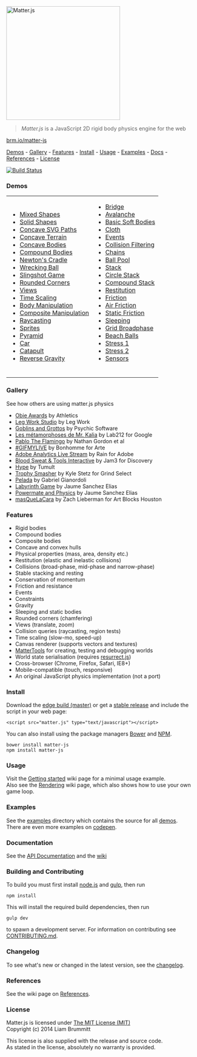 <img alt="Matter.js" src="http://brm.io/matter-js/img/matter-js.svg" width="300">

> *Matter.js* is a JavaScript 2D rigid body physics engine for the web

[brm.io/matter-js](http://brm.io/matter-js)

[Demos](#demos) - [Gallery](#gallery) - [Features](#features) - [Install](#install) - [Usage](#usage) - [Examples](#examples) -  [Docs](#documentation) - [References](#references) - [License](#license)

[![Build Status](https://travis-ci.org/liabru/matter-js.png?branch=master)](https://travis-ci.org/liabru/matter-js)

### Demos

<table>
  <tr>
    <td>
      <ul>
        <li><a href="http://brm.io/matter-js/demo#mixed">Mixed Shapes</a></li>
        <li><a href="http://brm.io/matter-js/demo#mixedSolid">Solid Shapes</a></li>
        <li><a href="http://brm.io/matter-js/demo#svg">Concave SVG Paths</a></li>
        <li><a href="http://brm.io/matter-js/demo#terrain">Concave Terrain</a></li>
        <li><a href="http://brm.io/matter-js/demo#concave">Concave Bodies</a></li>
        <li><a href="http://brm.io/matter-js/demo#compound">Compound Bodies</a></li>
        <li><a href="http://brm.io/matter-js/demo#newtonsCradle">Newton's Cradle</a></li>
        <li><a href="http://brm.io/matter-js/demo#wreckingBall">Wrecking Ball</a></li>
        <li><a href="http://brm.io/matter-js/demo#slingshot">Slingshot Game</a></li>
        <li><a href="http://brm.io/matter-js/demo#rounded">Rounded Corners</a></li>
        <li><a href="http://brm.io/matter-js/demo#views">Views</a></li>
        <li><a href="http://brm.io/matter-js/demo#timescale">Time Scaling</a></li>
        <li><a href="http://brm.io/matter-js/demo#manipulation">Body Manipulation</a></li>
        <li><a href="http://brm.io/matter-js/demo#compositeManipulation">Composite Manipulation</a></li>
        <li><a href="http://brm.io/matter-js/demo#raycasting">Raycasting</a></li>
        <li><a href="http://brm.io/matter-js/demo#sprites">Sprites</a></li>
        <li><a href="http://brm.io/matter-js/demo#pyramid">Pyramid</a></li>
        <li><a href="http://brm.io/matter-js/demo#car">Car</a></li>
        <li><a href="http://brm.io/matter-js/demo#catapult">Catapult</a></li>
        <li><a href="http://brm.io/matter-js/demo#gravity">Reverse Gravity</a></li>
      </ul>
    </td>
    <td>
      <ul>
        <li><a href="http://brm.io/matter-js/demo#bridge">Bridge</a></li>
        <li><a href="http://brm.io/matter-js/demo#avalanche">Avalanche</a></li>
        <li><a href="http://brm.io/matter-js/demo#softBody">Basic Soft Bodies</a></li>
        <li><a href="http://brm.io/matter-js/demo#cloth">Cloth</a></li>
        <li><a href="http://brm.io/matter-js/demo#events">Events</a></li>
        <li><a href="http://brm.io/matter-js/demo#collisionFiltering">Collision Filtering</a></li>
        <li><a href="http://brm.io/matter-js/demo#chains">Chains</a></li>
        <li><a href="http://brm.io/matter-js/demo#ballPool">Ball Pool</a></li>
        <li><a href="http://brm.io/matter-js/demo#stack">Stack</a></li>
        <li><a href="http://brm.io/matter-js/demo#circleStack">Circle Stack</a></li>
        <li><a href="http://brm.io/matter-js/demo#compoundStack">Compound Stack</a></li>
        <li><a href="http://brm.io/matter-js/demo#restitution">Restitution</a></li>
        <li><a href="http://brm.io/matter-js/demo#friction">Friction</a></li>
        <li><a href="http://brm.io/matter-js/demo#airFriction">Air Friction</a></li>
        <li><a href="http://brm.io/matter-js/demo#staticFriction">Static Friction</a></li>
        <li><a href="http://brm.io/matter-js/demo#sleeping">Sleeping</a></li>
        <li><a href="http://brm.io/matter-js/demo#broadphase">Grid Broadphase</a></li>
        <li><a href="http://brm.io/matter-js/demo#beachBalls">Beach Balls</a></li>
        <li><a href="http://brm.io/matter-js/demo#stress">Stress 1</a></li>
        <li><a href="http://brm.io/matter-js/demo#stress2">Stress 2</a></li>
        <li><a href="http://brm.io/matter-js/demo#sensors">Sensors</a></li>
      </ul>
      <br>
    </td>
  </tr>
</table>

### Gallery

See how others are using matter.js physics

- [Obie Awards](http://www.obieawards.com/2016-splash/) by Athletics
- [Leg Work Studio](http://www.legworkstudio.com/home/recognition) by Leg Work
- [Goblins and Grottos](http://store.steampowered.com/app/389190) by Psychic Software
- [Les métamorphoses de Mr. Kalia](http://www.lab212.org/projects/les-metamorphoses-de-mr-kalia) by Lab212 for Google
- [Pablo The Flamingo](http://pablotheflamingo.com/) by Nathan Gordon et al
- [#GIFMYLIVE](http://bonhommeparis.com/en/projects/arte-gifmylive) by Bonhomme for Arte
- [Adobe Analytics Live Stream](http://adobefirehose.mediarain.com/) by Rain for Adobe
- [Blood Sweat & Tools Interactive](http://bloodsweatandtools.discovery.ca/gamebench/) by Jam3 for Discovery
- [Hype](http://tumult.com/hype/pro/) by Tumult
- [Trophy Smasher](http://grindselect.com/trophy/game) by Kyle Stetz for Grind Select
- [Pelada](https://gabrielmfadt.wordpress.com/tag/matter-js/) by Gabriel Gianordoli
- [Labyrinth Game](https://vine.co/v/OjYTwi1gdB1) by Jaume Sanchez Elias
- [Powermate and Physics](https://vine.co/v/OjXaEzivvJe) by Jaume Sanchez Elias
- [masQueLaCara](https://www.instagram.com/p/BCFqCs6JNsq/) by Zach Lieberman for Art Blocks Houston

### Features

- Rigid bodies
- Compound bodies
- Composite bodies
- Concave and convex hulls
- Physical properties (mass, area, density etc.)
- Restitution (elastic and inelastic collisions)
- Collisions (broad-phase, mid-phase and narrow-phase)
- Stable stacking and resting
- Conservation of momentum
- Friction and resistance
- Events
- Constraints
- Gravity
- Sleeping and static bodies
- Rounded corners (chamfering)
- Views (translate, zoom)
- Collision queries (raycasting, region tests)
- Time scaling (slow-mo, speed-up)
- Canvas renderer (supports vectors and textures)
- [MatterTools](https://github.com/liabru/matter-tools) for creating, testing and debugging worlds
- World state serialisation (requires [resurrect.js](https://github.com/skeeto/resurrect-js))
- Cross-browser (Chrome, Firefox, Safari, IE8+)
- Mobile-compatible (touch, responsive)
- An original JavaScript physics implementation (not a port)

### Install

Download the [edge build (master)](https://github.com/liabru/matter-js/blob/master/build/matter.js) or get a [stable release](https://github.com/liabru/matter-js/releases) and include the script in your web page:

    <script src="matter.js" type="text/javascript"></script>

You can also install using the package managers [Bower](http://bower.io/search/?q=matter-js) and [NPM](https://www.npmjs.org/package/matter-js).

    bower install matter-js
    npm install matter-js

### Usage

Visit the [Getting started](https://github.com/liabru/matter-js/wiki/Getting-started) wiki page for a minimal usage example.  
Also see the [Rendering](https://github.com/liabru/matter-js/wiki/Rendering) wiki page, which also shows how to use your own game loop.

### Examples

See the [examples](https://github.com/liabru/matter-js/tree/master/examples) directory which contains the source for all [demos](#demos).  
There are even more examples on [codepen](http://codepen.io/collection/Fuagy/).

### Documentation

See the [API Documentation](http://brm.io/matter-js/docs) and the [wiki](https://github.com/liabru/matter-js/wiki)

### Building and Contributing

To build you must first install [node.js](http://nodejs.org/) and [gulp](http://gulpjs.com/), then run

	npm install

This will install the required build dependencies, then run

	gulp dev

to spawn a development server. For information on contributing see [CONTRIBUTING.md](https://github.com/liabru/matter-js/blob/master/CONTRIBUTING.md).

### Changelog

To see what's new or changed in the latest version, see the [changelog](https://github.com/liabru/matter-js/blob/master/CHANGELOG.md).

### References

See the wiki page on [References](https://github.com/liabru/matter-js/wiki/References).

### License

Matter.js is licensed under [The MIT License (MIT)](http://opensource.org/licenses/MIT)  
Copyright (c) 2014 Liam Brummitt

This license is also supplied with the release and source code.  
As stated in the license, absolutely no warranty is provided.
